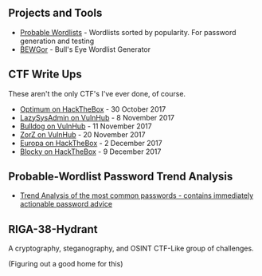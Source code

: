 ## Projects and Tools

* [Probable Wordlists](https://github.com/berzerk0/Probable-Wordlists) - Wordlists sorted by popularity. For password generation and testing
* [BEWGor](https://github.com/berzerk0/BEWGor) - Bull's Eye Wordlist Generator



## CTF Write Ups

These aren't the only CTF's I've ever done, of course.


* [Optimum on HackTheBox](CTFWRITE-Optimum-HTB.md) - 30 October 2017
* [LazySysAdmin on VulnHub](https://gist.github.com/berzerk0/9cb251f87817077690a1d84a23d9a2c1) - 8  November 2017
* [Bulldog on VulnHub](https://gist.github.com/berzerk0/dd477837e5f07b05133bb21db8d51758) - 11 November 2017
* [ZorZ on VulnHub](https://gist.github.com/berzerk0/cae0b229c7f70ecb15310bf0ff42d3d7) - 20 November 2017
* [Europa on HackTheBox](https://gist.github.com/berzerk0/6733d4c0d965a754a13d2ab18848472e) - 2 December 2017
* [Blocky on HackTheBox](https://gist.github.com/berzerk0/1a6270d3cacf30c3b5cff82c7f53bf4c) - 9 December 2017



## Probable-Wordlist Password Trend Analysis

* [Trend Analysis of the most common passwords - contains immediately actionable password advice](https://github.com/berzerk0/Probable-Wordlists/blob/master/Trend-Analysis.md) 


## RIGA-38-Hydrant

A cryptography, steganography, and OSINT CTF-Like group of challenges.

(Figuring out a good home for this)



